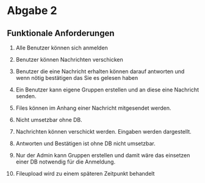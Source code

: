 # Abgabe 2

## Funktionale Anforderungen
1. Alle Benutzer können sich anmelden
2. Benutzer können Nachrichten verschicken
3. Benutzer die eine Nachricht erhalten können darauf antworten und wenn nötig bestätigen das Sie es gelesen haben
4. Ein Benutzer kann eigene Gruppen erstellen und an diese eine Nachricht senden.
5. Files können im Anhang einer Nachricht mitgesendet werden.

1. Nicht umsetzbar ohne DB.
2. Nachrichten können verschickt werden. Eingaben werden dargestellt.
3. Antworten und Bestätigen ist ohne DB nicht umsetzbar.
4. Nur der Admin kann Gruppen erstellen und damit wäre das einsetzen einer DB notwendig für die Anmeldung.
5. Fileupload wird zu einem späteren Zeitpunkt behandelt